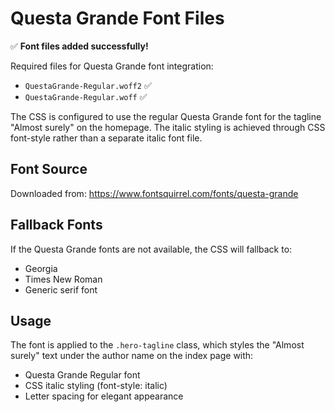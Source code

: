 # Questa Grande Font Files

✅ **Font files added successfully!**

Required files for Questa Grande font integration:
- `QuestaGrande-Regular.woff2` ✅
- `QuestaGrande-Regular.woff` ✅

The CSS is configured to use the regular Questa Grande font for the tagline "Almost surely" on the homepage. The italic styling is achieved through CSS font-style rather than a separate italic font file.

## Font Source

Downloaded from: https://www.fontsquirrel.com/fonts/questa-grande

## Fallback Fonts

If the Questa Grande fonts are not available, the CSS will fallback to:
- Georgia
- Times New Roman
- Generic serif font

## Usage

The font is applied to the `.hero-tagline` class, which styles the "Almost surely" text under the author name on the index page with:
- Questa Grande Regular font
- CSS italic styling (font-style: italic)
- Letter spacing for elegant appearance
